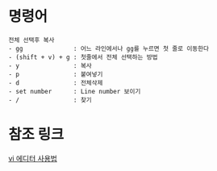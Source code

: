 # 명령어
```
전체 선택후 복사
- gg              : 어느 라인에서나 gg를 누르면 첫 줄로 이동한다
- (shift + v) + g : 첫줄에서 전체 선택하는 방법
- y               : 복사
- p               : 붙여넣기
- d               : 전체삭제
- set number      : Line number 보이기
- /               : 찾기
```

# 참조 링크
[vi 에디터 사용법](http://olleyo.blogspot.com/2015/09/vi-centos-7-minimal.html)